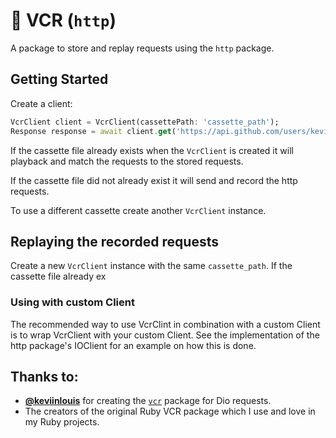 # 📼 VCR (`http`)

A package to store and replay requests using the `http` package.

## Getting Started

Create a client:

```dart
VcrClient client = VcrClient(cassettePath: 'cassette_path');
Response response = await client.get('https://api.github.com/users/keviinlouis/repos');
```

If the cassette file already exists when the `VcrClient` is created it will playback and match the requests to the stored requests.

If the cassette file did not already exist it will send and record the http requests.

To use a different cassette create another `VcrClient` instance.

## Replaying the recorded requests

Create a new `VcrClient` instance with the same `cassette_path`. If the cassette file already ex

### Using with custom Client

The recommended way to use VcrClint in combination with a custom Client is to wrap VcrClient with your custom Client. See the implementation of the http package's IOClient for an example on how this is done.


## Thanks to:

 * **[@keviinlouis](https://github.com/keviinlouis)** for creating the [`vcr`](https://github.com/keviinlouis/vcr) package for Dio requests.
 * The creators of the original Ruby VCR package which I use and love in my Ruby projects. 
